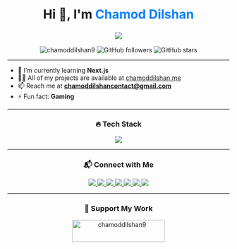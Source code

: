 <h1 align="center">Hi 👋, I'm <span style="color:#007FFF; font-weight: bold;">Chamod Dilshan</span></h1>
<h3 align="center">
    <img src="https://readme-typing-svg.demolab.com/?lines=.Web+Developer+and+Entrepreneur;Lifelong+Learner;Passionate+about+Tech&font=Fira%20Code&center=true&width=380&height=50&color=007FFF&vCenter=true&size=22">
</h3>

<p align="center">
    <img src="https://komarev.com/ghpvc/?username=chamoddilshan9&label=Profile%20views&color=0e75b6&style=flat" alt="chamoddilshan9" />
    <img alt="GitHub followers" src="https://img.shields.io/github/followers/chamoddilshan9?color=007FFF&style=flat-square" />
    <img alt="GitHub stars" src="https://img.shields.io/github/stars/chamoddilshan9?color=007FFF&style=flat-square" />
</p>

---

- 🌱 I’m currently learning **Next.js**
- 👨‍💻 All of my projects are available at [chamoddilshan.me](https://chamoddilshan.me)
- 📫 Reach me at **chamoddilshancontact@gmail.com**
- ⚡ Fun fact: **Gaming**

---

<h3 align="center">🔥 Tech Stack</h3>
<p align="center">
  <img src="https://skillicons.dev/icons?i=nextjs,react,typescript,tailwind,bootstrap,js,html,css,nodejs,php,mysql,java,android,electron,flutter,firebase,figma,photoshop&theme=dark" />
</p>

<!------->

<!--<h3 align="center">📝 Latest Blog Posts</h3>-->
<!-- BLOG-POST-LIST:START -->
<!-- BLOG-POST-LIST:END -->

---

<h3 align="center">📬 Connect with Me</h3>
<p align="center">
    <a href="https://twitter.com/chamoddilshan9" target="_blank">
        <img src="https://img.shields.io/badge/Twitter-007FFF?style=for-the-badge&logo=twitter&logoColor=white" />
    </a>
    <a href="https://linkedin.com/in/chamoddilshan9" target="_blank">
        <img src="https://img.shields.io/badge/LinkedIn-007FFF?style=for-the-badge&logo=linkedin&logoColor=white" />
    </a>
    <a href="https://fb.com/chamod.dilshan.90281" target="_blank">
        <img src="https://img.shields.io/badge/Facebook-007FFF?style=for-the-badge&logo=facebook&logoColor=white" />
    </a>
    <a href="https://instagram.com/chamod__9" target="_blank">
        <img src="https://img.shields.io/badge/Instagram-007FFF?style=for-the-badge&logo=instagram&logoColor=white" />
    </a>
    <a href="https://medium.com/@chamoddilshan9" target="_blank">
        <img src="https://img.shields.io/badge/Medium-007FFF?style=for-the-badge&logo=medium&logoColor=white" />
    </a>
    <a href="https://www.youtube.com/c/code with chamod" target="_blank">
        <img src="https://img.shields.io/badge/YouTube-007FFF?style=for-the-badge&logo=youtube&logoColor=white" />
    </a>
    <a href="https://www.hackerrank.com/chamoddilshanco1" target="_blank">
        <img src="https://img.shields.io/badge/Hackerrank-007FFF?style=for-the-badge&logo=hackerrank&logoColor=white" />
    </a>
</p>

---

<h3 align="center">💖 Support My Work</h3>
<p align="center">
    <a href="https://www.buymeacoffee.com/chamoddilshan9">
        <img src="https://cdn.buymeacoffee.com/buttons/v2/default-yellow.png" height="50" width="210" alt="chamoddilshan9" />
    </a>
</p>


